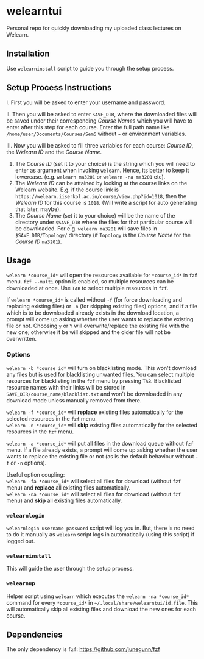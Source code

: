 # welearntui
Personal repo for quickly downloading my uploaded class lectures on Welearn.

## Installation
Use `welearninstall` script to guide you through the setup process.

## Setup Process Instructions
I. First you will be asked to enter your username and password.

II. Then you will be asked to enter `SAVE_DIR`, where the downloaded files will be saved under their corresponding *Course Name*s which you will have to enter after this step for each course. Enter the full path name like `/home/user/Documents/Courses/Sem6` without `~` or environment variables.

III. Now you will be asked to fill three variables for each course: *Course ID*, the *Welearn ID* and the *Course Name*.  

1. The *Course ID* (set it to your choice) is the string which you will need to enter as argument when invoking `welearn`. Hence, its better to keep it lowercase. (e.g. `welearn ma3201` or `welearn -na ma3201` etc).
2. The *Welearn ID* can be attained by looking at the course links on the Welearn website. E.g. if the course link is `https://welearn.iiserkol.ac.in/course/view.php?id=1018`, then the *Welearn ID* for this course is `1018`. (Will write a script for auto generating that later, maybe).
3. The *Course Name* (set it to your choice) will be the name of the directory under `$SAVE_DIR` where the files for that particular course will be downloaded. For e.g. `welearn ma3201` will save files in `$SAVE_DIR/Topology/` directory (if `Topology` is the *Course Name* for the *Course ID* `ma3201`).  

## Usage
`welearn *course_id*` will open the resources available for `*course_id*` in `fzf` menu. `fzf --multi` option is enabled, so multiple resources can be downloaded at once. Use `TAB` to select multiple resources in `fzf`.

If `welearn *course_id*` is called without `-f` (for force downloading and replacing existing files) or `-n` (for skipping existing files) options, and if a file which is to be downloaded already exists in the download location, a prompt will come up asking whether the user wants to replace the existing file or not. Choosing `y` or `Y` will overwrite/replace the existing file with the new one; otherwise it be will skipped and the older file will not be overwritten.  

### Options
`welearn -b *course_id*` will turn on blacklisting mode. This won't download any files but is used for blacklisting unwanted files. You can select multiple resources for blacklisting in the `fzf` menu by pressing `TAB`. Blacklisted resource names with their links will be stored in `SAVE_DIR/course_name/blacklist.txt` and won't be downloaded in any download mode unless manually removed from there.  

`welearn -f *course_id*` will **replace** existing files automatically for the selected resources in the `fzf` menu.    
`welearn -n *course_id*` will **skip** existing files automatically for the selected resources in the `fzf` menu.  

`welearn -a *course_id*` will put all files in the download queue without `fzf` menu. If a file already exists, a prompt will come up asking whether the user wants to replace the existing file or not (as is the default behaviour without `-f` or `-n` options).

Useful option coupling:  
`welearn -fa *course_id*` will select all files for download (without `fzf` menu) and **replace** all existing files automatically.  
`welearn -na *course_id*` will select all files for download (without `fzf` menu) and **skip** all existing files automatically.  

### `welearnlogin`
`welearnlogin username password` script will log you in. But, there is no need to do it manually as `welearn` script logs in automatically (using this script) if logged out.

### `welearninstall`
This will guide the user through the setup process.

### `welearnup`
Helper script using `welearn` which executes the `welearn -na *course_id*` command for every `*course_id*` in `~/.local/share/welearntui/id.file`. This will automatically skip all existing files and download the new ones for each course.

## Dependencies
The only dependency is `fzf`: https://github.com/junegunn/fzf

